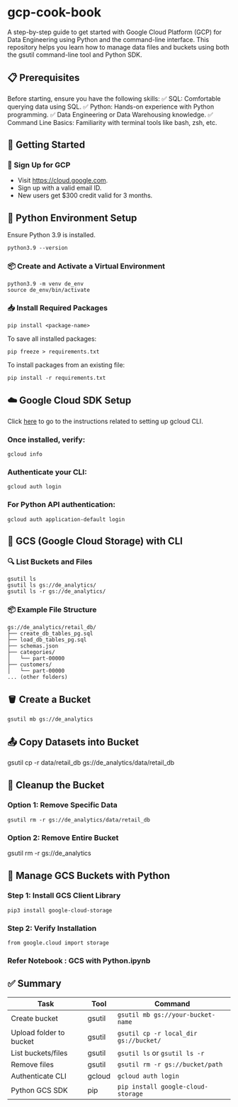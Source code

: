 # gcp-cook-book
A step-by-step guide to get started with Google Cloud Platform (GCP) for Data Engineering using Python and the command-line interface. This repository helps you learn how to manage data files and buckets using both the gsutil command-line tool and Python SDK.

## 📋 Prerequisites
Before starting, ensure you have the following skills:
✅ SQL: Comfortable querying data using SQL.
✅ Python: Hands-on experience with Python programming.
✅ Data Engineering or Data Warehousing knowledge.
✅ Command Line Basics: Familiarity with terminal tools like bash, zsh, etc.

## 🚀 Getting Started
### 🔐 Sign Up for GCP
* Visit https://cloud.google.com.
* Sign up with a valid email ID.
* New users get $300 credit valid for 3 months.

## 🐍 Python Environment Setup
Ensure Python 3.9 is installed.
```
python3.9 --version
```

### 📦 Create and Activate a Virtual Environment
```
python3.9 -m venv de_env
source de_env/bin/activate
```

### 📥 Install Required Packages
```
pip install <package-name>
```
To save all installed packages:
```
pip freeze > requirements.txt
```
To install packages from an existing file:
```
pip install -r requirements.txt
```

## ☁️ Google Cloud SDK Setup
Click [here](https://cloud.google.com/sdk/docs/install) to go to the instructions related to setting up gcloud CLI.

### Once installed, verify:
```
gcloud info
```
### Authenticate your CLI:
```
gcloud auth login
```
### For Python API authentication:
```
gcloud auth application-default login
```

## 🧰 GCS (Google Cloud Storage) with CLI
### 🔍 List Buckets and Files
```
gsutil ls
gsutil ls gs://de_analytics/
gsutil ls -r gs://de_analytics/
```
### 📦 Example File Structure
```
gs://de_analytics/retail_db/
├── create_db_tables_pg.sql
├── load_db_tables_pg.sql
├── schemas.json
├── categories/
│   └── part-00000
├── customers/
│   └── part-00000
... (other folders)
```

## 🪣 Create a Bucket 
```
gsutil mb gs://de_analytics
```

## 📤 Copy Datasets into Bucket 
gsutil cp -r data/retail_db gs://de_analytics/data/retail_db

## 🧹 Cleanup the Bucket
### Option 1: Remove Specific Data
```
gsutil rm -r gs://de_analytics/data/retail_db
```

### Option 2: Remove Entire Bucket
gsutil rm -r gs://de_analytics

## 🐍 Manage GCS Buckets with Python
### Step 1: Install GCS Client Library
```
pip3 install google-cloud-storage
```
### Step 2: Verify Installation
```
from google.cloud import storage
```

### Refer Notebook : GCS with Python.ipynb

## ✅ Summary

| Task                     | Tool   | Command                                     |
|--------------------------|--------|---------------------------------------------|
| Create bucket            | gsutil | `gsutil mb gs://your-bucket-name`           |
| Upload folder to bucket  | gsutil | `gsutil cp -r local_dir gs://bucket/`       |
| List buckets/files       | gsutil | `gsutil ls` or `gsutil ls -r`               |
| Remove files             | gsutil | `gsutil rm -r gs://bucket/path`             |
| Authenticate CLI         | gcloud | `gcloud auth login`                         |
| Python GCS SDK           | pip    | `pip install google-cloud-storage`          |
